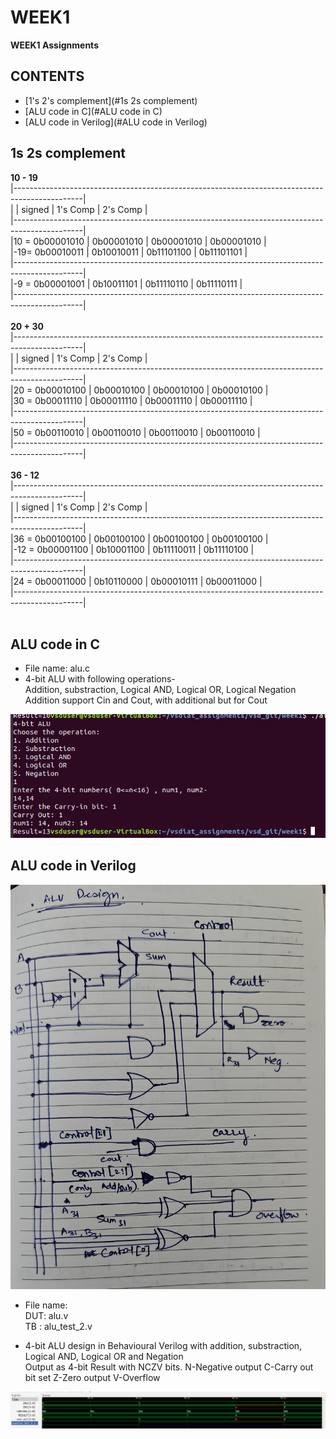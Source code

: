 # WEEK1

**WEEK1 Assignments**

## CONTENTS
* [1's 2's complement](#1s 2s complement) 
* [ALU code in C](#ALU code in C)
* [ALU code in Verilog](#ALU code in Verilog)

## 1s 2s complement

**10 - 19** <br />
|-----------------------------------------------------------------------------------------------|<br />
|			|	signed		|	1's Comp	|	2's Comp	|<br />
|-----------------------------------------------------------------------------------------------|<br />
|10 = 0b00001010 	|	0b00001010	|	0b00001010	|	0b00001010	|<br />
|-19= 0b00010011	|	0b10010011	|	0b11101100	|	0b11101101	|<br />
|-----------------------------------------------------------------------------------------------|<br />
|-9 = 0b00001001	|	0b10011101	|	0b11110110	|	0b11110111	|<br />
|-----------------------------------------------------------------------------------------------|<br />
<br />
**20 + 30**<br />
|-----------------------------------------------------------------------------------------------|<br />
|			|	signed		|	1's Comp	|	2's Comp	|<br />
|-----------------------------------------------------------------------------------------------|<br />
|20 = 0b00010100	|	0b00010100	|	0b00010100	|	0b00010100	|<br />
|30 = 0b00011110	|	0b00011110	|	0b00011110	|	0b00011110	|<br />
|-----------------------------------------------------------------------------------------------|<br />
|50 = 0b00110010	|	0b00110010	|	0b00110010	|	0b00110010	|<br />
|-----------------------------------------------------------------------------------------------|<br />
<br />
**36 - 12**<br />
|-----------------------------------------------------------------------------------------------|<br />
|			|	signed		|	1's Comp	|	2's Comp	|<br />
|-----------------------------------------------------------------------------------------------|<br />
|36 = 0b00100100	|	0b00100100	|	0b00100100	|	0b00100100	|<br />
|-12 = 0b00001100	|	0b10001100	|	0b11110011	|	0b11110100	|<br />
|-----------------------------------------------------------------------------------------------|<br />
|24 = 0b00011000	|	0b10110000	|	0b00010111	|	0b00011000	|<br />
|-----------------------------------------------------------------------------------------------|<br />
<br />

## ALU code in C

* File name: alu.c <br />
* 4-bit ALU with following operations-<br />
    Addition, substraction, Logical AND, Logical OR, Logical Negation <br />
    Addition support Cin and Cout, with additional but for Cout <br />
	
![C program ALU addition output](alu_c.png)
 
## ALU code in Verilog

![ALU Diagram](alu_diag.jpg)

* File name: <br />
    DUT: alu.v <br />
    TB : alu_test_2.v <br />

* 4-bit ALU design in Behavioural Verilog with addition, substraction, Logical AND, Logical OR and Negation  
    Output as 4-bit Result with NCZV bits.
    N-Negative output
    C-Carry out bit set
    Z-Zero output
    V-Overflow 
     
![ALU TB waveform](alu_tb_Waveform.png)
